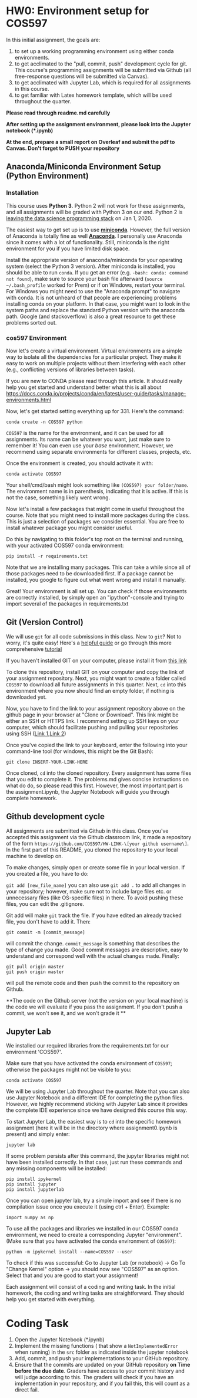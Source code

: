 # HW0: Environment setup for COS597

In this initial assignment, the goals are:

1. to set up a working programming environment using either conda environments.
2. to get acclimated to the "pull, commit, push" development cycle for git. This course's programming assignments will be submitted via Github (all free-response questions will be submitted via Canvas).
3. to get acclimated with Jupyter Lab, which is required for all assignments in this course.
4. to get familiar with Latex homework template, which will be used throughout the quarter.

**Please read through readme.md carefully**

**After setting up the assignment environment, please look into the Jupyter notebook (*.ipynb)**

**At the end, prepare a small report on Overleaf and submit the pdf to Canvas. Don't forget to PUSH your repository**

## Anaconda/Miniconda Environment Setup (Python Environment)

### Installation
This course uses **Python 3**. Python 2 will not work for these assignments, and all assignments will be graded with Python 3 on our end. Python 2 is [leaving the data science programming stack](https://pythonclock.org/) on Jan 1, 2020.

The easiest way to get set up is to use [**miniconda**](https://docs.conda.io/en/latest/miniconda.html). However, the full version of Anaconda is totally fine as well [**Anaconda**](https://docs.anaconda.com/anaconda/install/). I personally use Anaconda since it comes with a lot of functionality. Still, miniconda is the right environment for you if you have limited disk space.

Install the appropriate version of anaconda/miniconda for your operating system (select the Python 3 version). After miniconda is installed, you should be able to run `conda`. If you get an error (e.g. `-bash: conda: command not found`), make sure to source your bash file afterward (`source ~/.bash_profile` worked for Prem) or if on Windows, restart your terminal. For Windows you might need to use the "Anaconda prompt" to navigate with conda. 
It is not unheard of that people are experiencing problems installing conda on your platform. In that case, you might want to look in the system paths and replace the standard Python version with the anaconda path. Google (and stackoverflow) is also a great resource to get these problems sorted out.

### cos597 Environment
Now let's create a virtual environment. Virtual environments are a simple way to isolate all the dependencies for a particular project. They make it easy to work on multiple projects without them interfering with each other (e.g., conflicting versions of libraries between tasks). 

If you are new to CONDA please read through this article. It should really help you get started and understand better what this is all about
https://docs.conda.io/projects/conda/en/latest/user-guide/tasks/manage-environments.html

Now, let's get started setting everything up for 331. Here's the command:

``conda create -n COS597 python``

`COS597` is the name for the environment, and it can be used for all assignments. Its name can be whatever you want, just make sure to remember it! You can even use your *base* environment. However, we recommend using separate environments for different classes, projects, etc. 

Once the environment is created, you should activate it with:

``conda activate COS597``

Your shell/cmd/bash might look something like `(COS597) your folder/name`. The environment name is in parenthesis, indicating that it is active. If this is not the case, something likely went wrong. 

Now let's install a few packages that might come in useful throughout the course. Note that you might need to install more packages during the class. This is just a selection of packages we consider essential. You are free to install whatever package you might consider useful.

Do this by navigating to this folder's top root on the terminal and running, with your activated COS597 conda environment:

``pip install -r requirements.txt``

Note that we are installing many packages. This can take a while since all of those packages need to be downloaded first. If a package cannot be installed, you google to figure out what went wrong and install it manually.

Great! Your environment is all set up. You can check if those environments are correctly installed, by simply open an "ipython"-console and trying to import several of the packages in requirements.txt

## Git (Version Control)
We will use `git` for all code submissions in this class. New to `git`? Not to worry, it's quite easy! Here's a [helpful guide](https://guides.github.com/activities/hello-world/) or go through this more comprehensive [tutorial](https://git-scm.com/docs/gittutorial)

If you haven't installed GIT on your computer, please install it from [this link](https://git-scm.com/book/en/v2/Getting-Started-Installing-Git)

To clone this repository, install GIT on your computer and copy the link of your assignment repository. Next, you might want to create a folder called `COS597` to download all future assignments in this quarter. Next, `cd` into this environment where you now should find an empty folder, if nothing is downloaded yet.

Now, you have to find the link to your assignment repository above on the github page in your browser at "Clone or Download". This link might be either an SSH or HTTPS link. I recommend setting up SSH keys on your computer, which should facilitate pushing and pulling your repositories using SSH ([Link 1](https://docs.github.com/en/enterprise/2.15/user/articles/adding-a-new-ssh-key-to-your-github-account),[Link 2](https://docs.github.com/en/github/authenticating-to-github/connecting-to-github-with-ssh))

Once you've copied the link to your keyboard, enter the following into your command-line tool (for windows, this might be the Git Bash):

``git clone INSERT-YOUR-LINK-HERE``

Once cloned, `cd` into the cloned repository. Every assignment has some files that you edit to complete it.
The problems.md gives concise instructions on what do do, so please read this first. However, the most important part is the assignment.ipynb, the Jupyter Notebook will guide you through complete homework.

## Github development cycle

All assignments are submitted via Github in this class. Once you've accepted this assignment via the Github classroom link, it made a repository of the form `https://github.com/COS597/HW-LINK-\[your github username\]`. In the first part of this README, you cloned the repository to your local machine to develop on.

To make changes, simply open or create some file in your local version. If you created a file, you have to do:

``git add [new_file_name]`` 
you can also use
``git add .``
to add all changes in your repository; however, make sure not to include large files etc. or unnecessary files (like OS-specific files) in there. To avoid pushing these files, you can edit the .gitignore.

Git add will make `git` track the file. If you have edited an already tracked file, you don't have to add it. Then:

``git commit -m [commit_message]``

will commit the change. `commit_message` is something that describes the type of change you made. Good commit messages are descriptive, easy to understand and correspond well with the actual changes made. Finally:

```
git pull origin master
git push origin master
```

will pull the remote code and then push the commit to the repository on Github. 

**The code on the Github server (not the version on your local machine) is the code we will evaluate if you pass the assignment. If you don't push a commit, we won't see it, and we won't grade it **

## Jupyter Lab

We installed our required libraries from the requirements.txt for our environment 'COS597'.

Make sure that you have activated the conda environment of `COS597`; otherwise the packages might not be visible to you:

`conda activate COS597`

We will be using Jupyter Lab throughout the quarter.
Note that you can also use Jupyter Notebook and a different IDE for completing the python files.
However, we highly recommend sticking with Jupyter Lab since it provides the complete IDE experience since we have designed this course this way.

To start Jupyter Lab, the easiest way is to `cd` into the specific homework assignment (here it will be in the directory where assignment0.ipynb is present) and simply enter:

`jupyter lab`

If some problem persists after this command, the jupyter libraries might not have been installed correctly.
In that case, just run these commands and any missing components will be installed:

```
pip install ipykernel
pip install jupyter
pip install jupyterlab
```

Once you can open jupyter lab, try a simple import and see if there is no compilation issue once you execute it (using ctrl + Enter). Example:

`import numpy as np`

To use all the packages and libraries we installed in our COS597 conda environment, we need to create a corresponding Jupyter "environment".
(Make sure that you have activated the conda environment of `COS597`):

`python -m ipykernel install --name=COS597 --user`

To check if this was successful:
Go to Jupyter Lab (or notebook) -> Go To "Change Kernel" option -> you should now see "COS597" as an option. Select that and you are good to start your assignment!

Each assignment will consist of a coding and writing task. In the initial homework, the coding and writing tasks are straightforward. They should help you get started with everything.


# Coding Task

1. Open the Jupyter Notebook (*.ipynb)
2. Implement the missing functions ( that show a `NotImplementedError` when running) in the `src` folder as indicated inside the jupyter notebook
3. Add, commit, and push your implementations to your GitHub repository. 
4. Ensure that the commits are updated on your GitHub repository **on Time before the due date**. Graders have access to your commit history and will judge according to this. The graders will check if you have an implementation in your repository, and if you fail this, this will count as a direct fail.